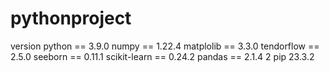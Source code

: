 # pythonproject
 
version
python == 3.9.0
numpy == 1.22.4
matplolib == 3.3.0
tendorflow == 2.5.0
seeborn == 0.11.1
scikit-learn ==  0.24.2
pandas == 2.1.4	2
pip	23.3.2	
